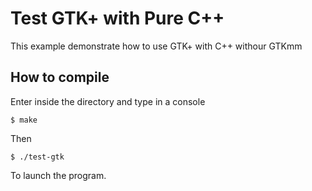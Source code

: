 # Test GTK+ with Pure C++

This example demonstrate how to use GTK+ with C++ withour GTKmm

## How to compile

Enter inside the directory and type in a console

    $ make

Then 

    $ ./test-gtk

To launch the program.

